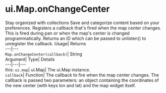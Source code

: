  
#  ui.Map.onChangeCenter
Stay organized with collections  Save and categorize content based on your preferences. 
Registers a callback that's fired when the map center changes. This is fired during pan or when the map's center is changed programmatically. 
Returns an ID which can be passed to unlisten() to unregister the callback.
Usage| Returns  
---|---  
`Map.onChangeCenter(callback)`| String  
Argument| Type| Details  
---|---|---  
this: `ui.map`| ui.Map| The ui.Map instance.  
`callback`| Function| The callback to fire when the map center changes. The callback is passed two parameters: an object containing the coordinates of the new center (with keys lon and lat) and the map widget itself.  
